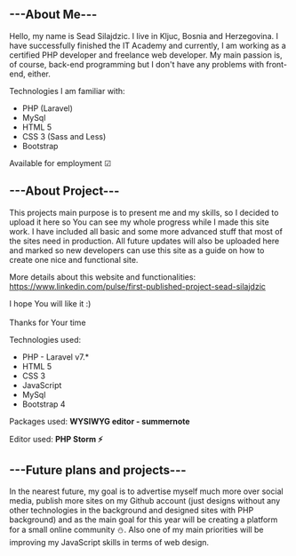 <h2>---About Me---</h2>
Hello,
my name is Sead Silajdzic. I live in Kljuc, Bosnia and Herzegovina. I have successfully finished the IT Academy and currently, I am working as a certified PHP developer and freelance web developer. My main passion is, of course, back-end programming but I don't have any problems with front-end, either.

Technologies I am familiar with:
<ul>
<li>PHP (Laravel)</li>
<li>MySql</li>
<li>HTML 5</li>
<li>CSS 3 (Sass and Less)</li>
<li>Bootstrap</li>
</ul>

Available for employment ☑


<h2>---About Project---</h2>
This projects main purpose is to present me and my skills, so I decided to upload it here so You can see my whole progress while I made this site work. I have included all basic and some more advanced stuff that most of the sites need in production. All future updates will also be uploaded here and marked so new developers can use this site as a guide on how to create one nice and functional site.

More details about this website and functionalities: https://www.linkedin.com/pulse/first-published-project-sead-silajdzic

I hope You will like it :) <br> <br>
Thanks for Your time

Technologies used:
<ul> 
<li>PHP - Laravel v7.*</li>
<li>HTML 5</li>
<li>CSS 3</li>
<li>JavaScript</li>
<li>MySql</li>
<li>Bootstrap 4</li>
</ul>

Packages used: 
<strong>WYSIWYG editor - summernote</strong>

Editor used:
<strong>PHP Storm ⚡</strong>

<h2>---Future plans and projects---</h2>
In the nearest future, my goal is to advertise myself much more over social media, publish more sites on my Github account (just designs without any other technologies in the background and designed sites with PHP background) and as the main goal for this year will be creating a platform for a small online community ⛄.
Also one of my main priorities will be improving my JavaScript skills in terms of web design.

